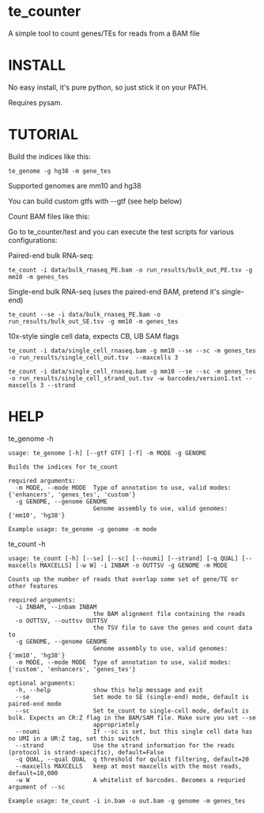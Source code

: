 # te_counter
A simple tool to count genes/TEs for reads from a BAM file

# INSTALL

No easy install, it's pure python, so just stick it on your PATH.

Requires pysam.

# TUTORIAL

Build the indices like this:
```
te_genome -g hg38 -m gene_tes
```
Supported genomes are mm10 and hg38

You can build custom gtfs with --gtf (see help below)

Count BAM files like this:

Go to te_counter/test and you can execute the test scripts for various configurations:

Paired-end bulk RNA-seq:
```
te_count -i data/bulk_rnaseq_PE.bam -o run_results/bulk_out_PE.tsv -g mm10 -m genes_tes
```
Single-end bulk RNA-seq (uses the paired-end BAM, pretend it's single-end)
```
te_count --se -i data/bulk_rnaseq_PE.bam -o run_results/bulk_out_SE.tsv -g mm10 -m genes_tes
```
10x-style single cell data, expects CB, UB SAM flags
```
te_count -i data/single_cell_rnaseq.bam -g mm10 --se --sc -m genes_tes -o run_results/single_cell_out.tsv  --maxcells 3
```
```
te_count -i data/single_cell_rnaseq.bam -g mm10 --se --sc -m genes_tes -o run_results/single_cell_strand_out.tsv -w barcodes/version1.txt --maxcells 3 --strand
```
# HELP

te_genome -h

```
usage: te_genome [-h] [--gtf GTF] [-f] -m MODE -g GENOME

Builds the indices for te_count

required arguments:
  -m MODE, --mode MODE  Type of annotation to use, valid modes: {'enhancers', 'genes_tes', 'custom'}
  -g GENOME, --genome GENOME
                        Genome assembly to use, valid genomes: {'mm10', 'hg38'}

Example usage: te_genome -g genome -m mode
```
te_count -h

```
usage: te_count [-h] [--se] [--sc] [--noumi] [--strand] [-q QUAL] [--maxcells MAXCELLS] [-w W] -i INBAM -o OUTTSV -g GENOME -m MODE

Counts up the number of reads that overlap some set of gene/TE or other features

required arguments:
  -i INBAM, --inbam INBAM
                        the BAM alignment file containing the reads
  -o OUTTSV, --outtsv OUTTSV
                        the TSV file to save the genes and count data to
  -g GENOME, --genome GENOME
                        Genome assembly to use, valid genomes: {'mm10', 'hg38'}
  -m MODE, --mode MODE  Type of annotation to use, valid modes: {'custom', 'enhancers', 'genes_tes'}

optional arguments:
  -h, --help            show this help message and exit
  --se                  Set mode to SE (single-end) mode, default is paired-end mode
  --sc                  Set te_count to single-cell mode, default is bulk. Expects an CR:Z flag in the BAM/SAM file. Make sure you set --se
                        appropriately
  --noumi               If --sc is set, but this single cell data has no UMI in a UR:Z tag, set this switch
  --strand              Use the strand information for the reads (protocol is strand-specific), default=False
  -q QUAL, --qual QUAL  q threshold for qulait filtering, default=20
  --maxcells MAXCELLS   keep at most maxcells with the most reads, default=10,000
  -w W                  A whitelist of barcodes. Becomes a requried argument of --sc

Example usage: te_count -i in.bam -o out.bam -g genome -m genes_tes
```
